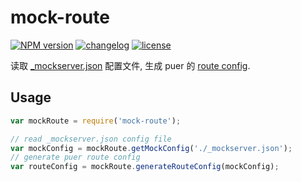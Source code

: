 # mock-route

[![NPM version][npm-image]][npm-url] [![changelog][changelog-image]][changelog-url] [![license][license-image]][license-url]

[npm-image]: https://img.shields.io/npm/v/mock-route.svg?style=flat-square
[npm-url]: https://npmjs.org/package/mock-route
[license-image]: https://img.shields.io/badge/License-MIT-blue.svg?style=flat-square
[license-url]: https://github.com/ufologist/mock-route/blob/master/LICENSE
[changelog-image]: https://img.shields.io/badge/CHANGE-LOG-blue.svg?style=flat-square
[changelog-url]: https://github.com/ufologist/mock-route/blob/master/CHANGELOG.md

读取 [_mockserver.json](https://github.com/ufologist/puer-mock#config) 配置文件, 生成 puer 的 [route config](https://github.com/leeluolee/puer#mock-request).

## Usage

```javascript
var mockRoute = require('mock-route');

// read _mockserver.json config file
var mockConfig = mockRoute.getMockConfig('./_mockserver.json');
// generate puer route config
var routeConfig = mockRoute.generateRouteConfig(mockConfig);
```